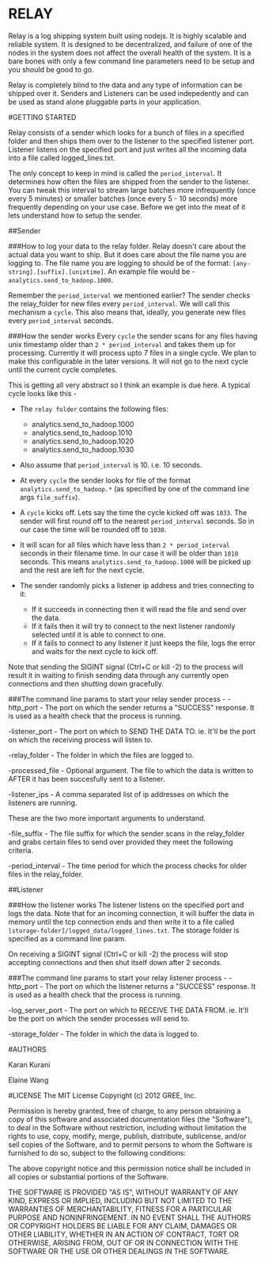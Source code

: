 RELAY
=====

Relay is a log shipping system built using nodejs. It is highly scalable and reliable system. It is designed to be decentralized, and failure of one of the nodes in the system does not affect the overall health of the system. It is a bare bones with only a few command line parameters need to be setup and you should be good to go.

Relay is completely blind to the data and any type of information can be shipped over it. Senders and Listeners can be used indepedently and can be used as stand alone pluggable parts in your application.

#GETTING STARTED

Relay consists of a sender which looks for a bunch of files in a specified folder and then ships them over to the listener to the specified listener port. Listener listens on the specified port and just writes all the incoming data into a file called logged_lines.txt.

The only concept to keep in mind is called the `period_interval`. It determines how often the files are shipped from the sender to the listener. You can tweak this interval to stream large batches more infrequently (once every 5 minutes) or smaller batches (once every 5 - 10 seconds) more frequently depending on your use case. Before we get into the meat of it lets understand how to setup the sender.

##Sender

###How to log your data to the relay folder.
Relay doesn't care about the actual data you want to ship. But it does care about the file name you are logging to. The file name you are logging to should be of the format: `[any-string].[suffix].[unixtime]`. An example file would be - ` analytics.send_to_hadoop.1000 `.

Remember the `period_interval` we mentioned earlier? The sender checks the relay_folder for new files every `period_interval`. We will call this mechanism a `cycle`. This also means that, ideally, you generate new files every `period_interval` seconds.

###How the sender works
Every `cycle` the sender scans for any files having unix timestamp older than `2 * period_interval` and takes them up for processing. Currently it will process upto 7 files in a single cycle. We plan to make this configurable in the later versions. It will not go to the next cycle until the current cycle completes.

This is getting all very abstract so I think an example is due here.
A typical cycle looks like this -

+ The `relay folder` contains the following files:
    * analytics.send_to_hadoop.1000
    * analytics.send_to_hadoop.1010
    * analytics.send_to_hadoop.1020
    * analytics.send_to_hadoop.1030

+ Also assume that `period_interval` is 10. i.e. 10 seconds.
+ At every `cycle` the sender looks for file of the format `analytics.send_to_hadoop.*` (as specified by one of the command line args `file_suffix`).
+ A `cycle` kicks off. Lets say the time the cycle kicked off was `1033`. The sender will first round off to the nearest `period_interval` seconds. So in our case the time will be rounded off to `1030`.
+ It will scan for all files which have less than `2 * period_interval` seconds in their filename time. In our case it will be older than `1010` seconds. This means `analytics.send_to_hadoop.1000` will be picked up and the rest are left for the next cycle.
+ The sender randomly picks a listener ip address and tries connecting to it:
    * If it succeeds in connecting then it will read the file and send over the data.
    * If it fails then it will try to connect to the next listener randomly selected until it is able to connect to one.
    * If it fails to connect to any listener it just keeps the file, logs the error and waits for the next cycle to kick off.


Note that sending the SIGINT signal (Ctrl+C or kill -2) to the process will result it in waiting to finish sending data through any currently open connections and then shutting down gracefully.

###The command line params to start your relay sender process -
-http_port - The port on which the sender returns a "SUCCESS" response. It is used as a health check that the process is running.

-listener_port - The port on which to SEND THE DATA TO. ie. It'll be the port on which the receiving process will listen to.

-relay_folder - The folder in which the files are logged to.

-processed_file - Optional argument. The file to which the data is written to AFTER it has been succesfully sent to a listener.

-listener_ips - A comma separated list of ip addresses on which the listeners are running.

These are the two more important arguments to understand.

-file\_suffix - The file suffix for which the sender scans in the relay_folder and grabs certain files to send over provided they meet the following criteria.

-period\_interval - The time period for which the process checks for older files in the relay_folder.

##Listener

###How the listener works
The listener listens on the specified port and logs the data. Note that for an incoming connection, it will buffer the data in memory until the tcp connection ends and then write it to a file called `[storage-folder]/logged_data/logged_lines.txt`. The storage folder is specified as a command line param.

On receiving a SIGINT signal (Ctrl+C or kill -2) the process will stop accepting connections and then shut itself down after 2 seconds.

###The command line params to start your relay listener process -
-http_port - The port on which the listener returns a "SUCCESS" response. It is used as a health check that the process is running.

-log_server_port - The port on which to RECEIVE THE DATA FROM. ie. It'll be the port on which the sender processes will send to.

-storage_folder - The folder in which the data is logged to.

#AUTHORS

Karan Kurani

Elaine Wang

#LICENSE
The MIT License Copyright (c) 2012 GREE, Inc.

Permission is hereby granted, free of charge, to any person obtaining a copy of this software and associated documentation files (the "Software"), to deal in the Software without restriction, including without limitation the rights to use, copy, modify, merge, publish, distribute, sublicense, and/or sell copies of the Software, and to permit persons to whom the Software is furnished to do so, subject to the following conditions:

The above copyright notice and this permission notice shall be included in all copies or substantial portions of the Software.

THE SOFTWARE IS PROVIDED "AS IS", WITHOUT WARRANTY OF ANY KIND, EXPRESS OR IMPLIED, INCLUDING BUT NOT LIMITED TO THE WARRANTIES OF MERCHANTABILITY, FITNESS FOR A PARTICULAR PURPOSE AND NONINFRINGEMENT. IN NO EVENT SHALL THE AUTHORS OR COPYRIGHT HOLDERS BE LIABLE FOR ANY CLAIM, DAMAGES OR OTHER LIABILITY, WHETHER IN AN ACTION OF CONTRACT, TORT OR OTHERWISE, ARISING FROM, OUT OF OR IN CONNECTION WITH THE SOFTWARE OR THE USE OR OTHER DEALINGS IN THE SOFTWARE.